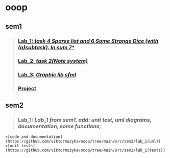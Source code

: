 # ooop

## sem1

>### [**Lab_1**: *task 4 Sparse list and 6 Some Strange Dice (with (a)subtask). In sum 7**](https://github.com/viktormuzyka/ooop/tree/main/src/sem1/Lab1)
>### [**Lab_2**: *task 2(Note system)*](https://github.com/viktormuzyka/ooop/tree/main/src/sem1/Lab2)
>### [**Lab_3**: *Graphic lib sfml*](https://github.com/viktormuzyka/ooop/tree/main/src/sem1/Lab3)
>### [**Project**](https://github.com/BubbleGuys/projectX/tree/main)

##  sem2

>### **Lab_1**: *Lab_1 from sem1, add: unit test, uml diagrams, documentation, some functions;*
    >[code and documentation](https://github.com/viktormuzyka/ooop/tree/main/src/sem2/lab_1(uml))
    >[unit tests](https://github.com/viktormuzyka/ooop/tree/main/src/sem2/lab_1(tests))

